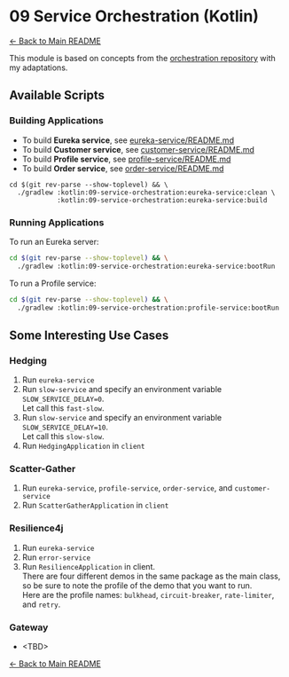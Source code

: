 # 09 Service Orchestration (Kotlin)

[← Back to Main README](../../README.md)

This module is based on concepts from the [orchestration repository](https://github.com/reactive-spring-book/orchestration) with my adaptations.

## Available Scripts

### Building Applications

- To build **Eureka service**, see [eureka-service/README.md](./eureka-service/README.md#building-application)
- To build **Customer service**, see [customer-service/README.md](./customer-service/README.md#building-application)
- To build **Profile service**, see [profile-service/README.md](./profile-service/README.md#building-application)
- To build **Order service**, see [order-service/README.md](./order-service/README.md#building-application)

```shell
cd $(git rev-parse --show-toplevel) && \
  ./gradlew :kotlin:09-service-orchestration:eureka-service:clean \
            :kotlin:09-service-orchestration:eureka-service:build
```

### Running Applications

To run an Eureka server:

```bash
cd $(git rev-parse --show-toplevel) && \
  ./gradlew :kotlin:09-service-orchestration:eureka-service:bootRun
```

To run a Profile service:

```bash
cd $(git rev-parse --show-toplevel) && \
  ./gradlew :kotlin:09-service-orchestration:profile-service:bootRun
```

## Some Interesting Use Cases

### Hedging

1. Run `eureka-service`
2. Run `slow-service` and specify an environment variable `SLOW_SERVICE_DELAY=0`.\
    Let call this `fast-slow`.
3. Run `slow-service` and specify an environment variable `SLOW_SERVICE_DELAY=10`.\
    Let call this `slow-slow`.
4. Run `HedgingApplication` in `client`

### Scatter-Gather

1. Run `eureka-service`, `profile-service`, `order-service`, and `customer-service`
2. Run `ScatterGatherApplication` in `client`

### Resilience4j

1. Run `eureka-service`
2. Run `error-service`
3. Run `ResilienceApplication` in client.\
    There are four different demos in the same package as the main class, so be sure to note the profile of the demo that you want to run.\
    Here are the profile names: `bulkhead`, `circuit-breaker`, `rate-limiter`, and `retry`.

### Gateway

- \<TBD\>

[← Back to Main README](../../README.md)

